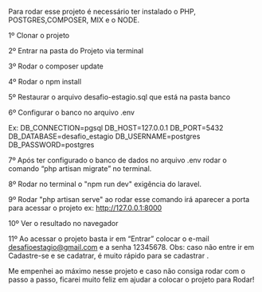 Para rodar esse projeto é necessário ter instalado o PHP, POSTGRES,COMPOSER, MIX e o NODE.

1º Clonar o projeto

2º Entrar na pasta do Projeto via terminal

3º Rodar o composer update

4º Rodar o npm install

5º Restaurar o arquivo desafio-estagio.sql que está na pasta banco

6º Configurar o banco no arquivo .env

Ex: DB_CONNECTION=pgsql DB_HOST=127.0.0.1 DB_PORT=5432 DB_DATABASE=desafio_estagio DB_USERNAME=postgres DB_PASSWORD=postgres

7º Após ter configurado o banco de dados no arquivo .env rodar o comando “php artisan migrate” no terminal.

8º Rodar no terminal o "npm run dev" exigência do laravel.

9º Rodar "php artisan serve" ao rodar esse comando irá aparecer a porta para acessar o projeto ex: http://127.0.0.1:8000 

10º Ver o resultado no navegador

11º Ao acessar o projeto basta ir em “Entrar” colocar o e-mail desafioestagio@gmail.com e a senha 12345678. Obs: caso não entre ir em Cadastre-se e se cadatrar, é muito rápido para se cadastrar .

Me empenhei ao máximo nesse projeto e caso não consiga rodar com o passo a passo, ficarei muito feliz em ajudar a colocar o projeto para Rodar!
